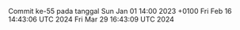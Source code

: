 Commit ke-55 pada tanggal Sun Jan 01 14:00 2023 +0100
Fri Feb 16 14:43:06 UTC 2024
Fri Mar 29 16:43:09 UTC 2024
